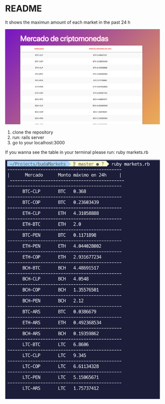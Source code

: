 # README

It shows the maximun amount of each market in the past 24 h

![alt text](https://github.com/CamiMeneses/BudaMarkets/blob/master/readme_files/index.png?raw=true)

1. clone the repository
2. run: rails server
3. go to your localhost:3000

If you wanna see the table in your terminal please run: ruby markets.rb

![alt text](https://github.com/CamiMeneses/BudaMarkets/blob/master/readme_files/terminal.png?raw=true)
